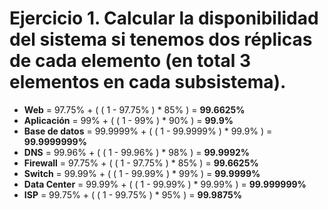 # Ejercicio 1. Calcular la disponibilidad del sistema si tenemos dos réplicas de cada elemento (en total 3 elementos en cada subsistema).
- **Web** = 97.75% + ( ( 1 - 97.75% ) * 85% ) = **99.6625%**
- **Aplicación** = 99% + ( ( 1 - 99% ) * 90% ) = **99.9%**
- **Base de datos** = 99.9999% + ( ( 1 - 99.9999% ) * 99.9% ) = **99.9999999%**
- **DNS** = 99.96% + ( ( 1 - 99.96% ) * 98% ) = **99.9992%**
- **Firewall** = 97.75% + ( ( 1 - 97.75% ) * 85% ) = **99.6625%**
- **Switch** = 99.99% + ( ( 1 - 99.99% ) * 99% ) = **99.9999%**
- **Data Center** = 99.99% + ( ( 1 - 99.99% ) * 99.99% ) = **99.999999%**
- **ISP** = 99.75% + ( ( 1 - 99.75% ) * 95% ) = **99.9875%**